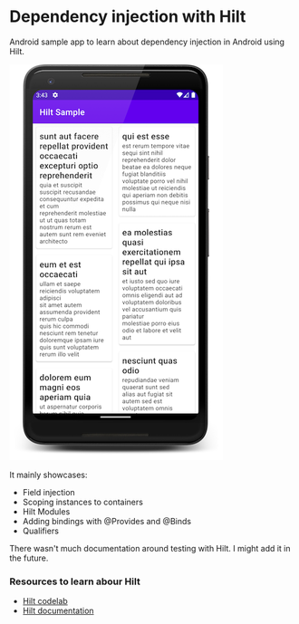 # Dependency injection with Hilt

Android sample app to learn about dependency injection in Android using Hilt. 

![alt text](https://github.com/husaynhakeem/android-playground/blob/hilt/HiltSample/art/art.png)

It mainly showcases:
- Field injection
- Scoping instances to containers
- Hilt Modules
- Adding bindings with @Provides and @Binds
- Qualifiers

There wasn't much documentation around testing with Hilt. I might add it in the future.

### Resources to learn abour Hilt
- [Hilt codelab](codelabs.developers.google.com/codelabs/android-hilt)
- [Hilt documentation](https://developer.android.com/training/dependency-injection/hilt-android)
